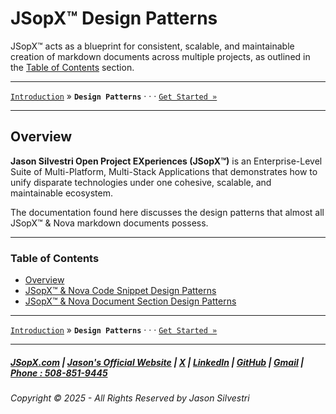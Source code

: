 # JSopX™ Design Patterns

JSopX™ acts as a blueprint for consistent, scalable, and maintainable creation of markdown documents across multiple projects, as outlined in the [Table of Contents](#table-of-contents) section.

---

[`Introduction`](../Introduction/) » **`Design Patterns`** · · · [`Get Started »`](./JSopxNovaCodeSnippetDesignPatterns.md)

---

## **Overview**


**Jason Silvestri Open Project EXperiences (JSopX™)** is an Enterprise-Level Suite of Multi-Platform, Multi-Stack Applications that demonstrates how to unify disparate technologies under one cohesive, scalable, and maintainable ecosystem.

The documentation found here discusses the design patterns that almost all JSopX™ & Nova markdown documents possess.

---

### Table of Contents

- [Overview](#overview)
- [JSopX™ & Nova Code Snippet Design Patterns](./JSopxNovaCodeSnippetDesignPatterns.md)
- [JSopX™ & Nova Document Section Design Patterns](./JSopxNovaDocumentSectionDesignPatterns.md)

---

[`Introduction`](../Introduction/) » **`Design Patterns`** · · · [`Get Started »`](./JSopxNovaCodeSnippetDesignPatterns.md)

---


##### [JSopX.com](https://www.jsopx.com/) | [Jason's Official Website](https://www.jsilvestri.com/) | [X](https://www.x.com/JasonSilvestri) | [LinkedIn](http://www.linkedin.com/in/JasonSilvestri) | [GitHub](https://github.com/JasonSilvestri) | [Gmail](mailto:therealjasonsilvestri@gmail.com) | [Phone : 508-851-9445](phoneto:508-851-9445)

###### Copyright © 2025 - All Rights Reserved by Jason Silvestri